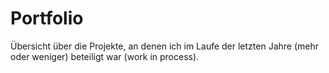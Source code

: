 # Portfolio
Übersicht über die Projekte, an denen ich im Laufe der letzten Jahre (mehr oder weniger) beteiligt war (work in process). 
